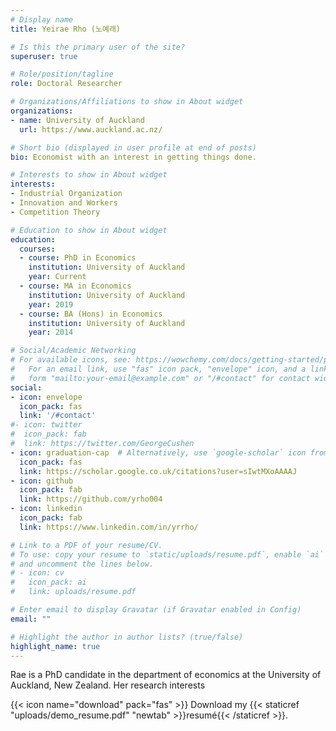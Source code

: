 ```yaml
---
# Display name
title: Yeirae Rho (노예래)

# Is this the primary user of the site?
superuser: true

# Role/position/tagline
role: Doctoral Researcher

# Organizations/Affiliations to show in About widget
organizations:
- name: University of Auckland
  url: https://www.auckland.ac.nz/

# Short bio (displayed in user profile at end of posts)
bio: Economist with an interest in getting things done.

# Interests to show in About widget
interests:
- Industrial Organization
- Innovation and Workers
- Competition Theory

# Education to show in About widget
education:
  courses:
  - course: PhD in Economics
    institution: University of Auckland
    year: Current
  - course: MA in Economics
    institution: University of Auckland
    year: 2019
  - course: BA (Hons) in Economics
    institution: University of Auckland
    year: 2014

# Social/Academic Networking
# For available icons, see: https://wowchemy.com/docs/getting-started/page-builder/#icons
#   For an email link, use "fas" icon pack, "envelope" icon, and a link in the
#   form "mailto:your-email@example.com" or "/#contact" for contact widget.
social:
- icon: envelope
  icon_pack: fas
  link: '/#contact'
#- icon: twitter
#  icon_pack: fab
#  link: https://twitter.com/GeorgeCushen
- icon: graduation-cap  # Alternatively, use `google-scholar` icon from `ai` icon pack
  icon_pack: fas
  link: https://scholar.google.co.uk/citations?user=sIwtMXoAAAAJ
- icon: github
  icon_pack: fab
  link: https://github.com/yrho004
- icon: linkedin
  icon_pack: fab
  link: https://www.linkedin.com/in/yrrho/

# Link to a PDF of your resume/CV.
# To use: copy your resume to `static/uploads/resume.pdf`, enable `ai` icons in `params.toml`, 
# and uncomment the lines below.
# - icon: cv
#   icon_pack: ai
#   link: uploads/resume.pdf

# Enter email to display Gravatar (if Gravatar enabled in Config)
email: ""

# Highlight the author in author lists? (true/false)
highlight_name: true
---
```


Rae is a PhD candidate in the department of economics at the University of Auckland, New Zealand. Her research interests 

{{< icon name="download" pack="fas" >}} Download my {{< staticref "uploads/demo_resume.pdf" "newtab" >}}resumé{{< /staticref >}}.
